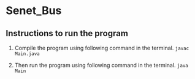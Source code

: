 # Senet_Bus

## Instructions to run the program

1. Compile the program using following command in the terminal.
```javac Main.java```

2. Then run the program using following command in the terminal.
```java Main```
